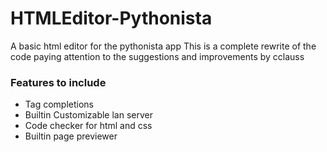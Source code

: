 # HTMLEditor-Pythonista
A basic html editor for the pythonista app
This is a complete rewrite of the code paying attention to the suggestions and improvements by cclauss

### Features to include
+ Tag completions
+ Builtin Customizable lan server
+ Code checker for html and css
+ Builtin page previewer
